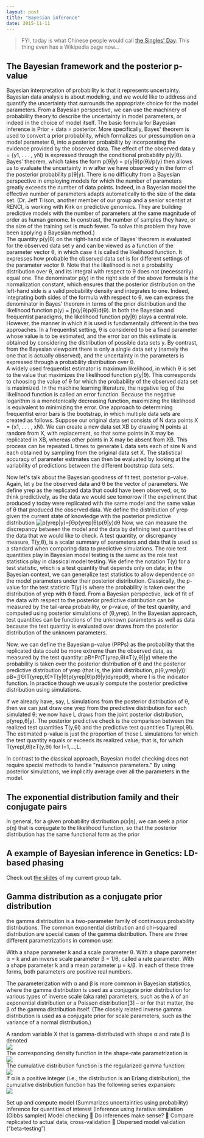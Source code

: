 ```yaml
---
layout: post
title: "Bayesian inference"
date: 2015-11-11
---
```

<blockquote>FYI, today is what Chinese people would call <a href="https://en.wikipedia.org/wiki/Singles%27_Day">the Singles' Day</a>. This thing even has a Wikipedia page now...</blockquote>
<h2>The Bayesian framework and the posterior p-value</h2>
Bayesian interpretation of probability is that it represents uncertainty. Bayesian data analysis is about modeling, and we would like to address and quantify the uncertainty that surrounds the appropriate choice for the model parameters. From a Bayesian perspective, we can use the machinery of probability theory to describe the uncertainty in model parameters, or indeed in the choice of model itself. The basic formula for Bayesian inference is Prior + data = posterior. More specifically, Bayes' theorem is used to convert a prior probability, which formalizes our pressumption on a model parameter θ, into a posterior probability by incorporating the evidence provided by the observed data. The effect of the observed data y = {y1, . . . , yN} is expressed through the conditional probability p(y|θ). Bayes’ theorem, which takes the form p(θ|y) = p(y|θ)p(θ)/p(y) then allows us to evaluate the uncertainty in w after we have observed y in the form of the posterior probability p(θ|y). There is no difficulty from a Bayesian perspective in employing models for which the number of parameters greatly exceeds the number of data points. Indeed, in a Bayesian model the effective number of parameters adapts automatically to the size of the data set. (Dr. Jeff Tilson, another member of our group and a senior scentist at RENCI, is working with Kirk on predictive genomics. They are building predictive models with the number of parameters at the same magnitude of order as human genome. In constrast, the number of samples they have, or the size of the training set is much fewer. To solve this problem they have been applying a Bayesian method.)<br/>
The quantity p(y|θ) on the right-hand side of Bayes’ theorem is evaluated for the observed data set y and can be viewed as a function of the parameter vector θ, in which case it is called the likelihood function. It expresses how probable the observed data set is for different settings of the parameter vector θ. Note that the likelihood is not a probability distribution over θ, and its integral with respect to θ does not (necessarily) equal one. The denominator p(y) in the right side of the above formula is the normalization constant, which ensures that the posterior distribution on the left-hand side is a valid probability density and integrates to one. Indeed, integrating both sides of the formula with respect to θ, we can express the denominator in Bayes’ theorem in terms of the prior distribution and the likelihood function p(y) = ∫p(y|θ)p(θ)d(θ). In both the Bayesian and frequentist paradigms, the likelihood function p(y|θ) plays a central role. However, the manner in which it is used is fundamentally different in the two approaches. In a frequentist setting, θ is considered to be a fixed parameter whose value is to be estimated, and the error bar on this estimate is obtained by considering the distribution of possible data sets y. By contrast, from the Bayesian viewpoint there is only a single data set y (namely the one that is actually observed), and the uncertainty in the parameters is expressed through a probability distribution over θ.<br/>
A widely used frequentist estimator is maximum likelihood, in which θ is set to the value that maximizes the likelihood function p(y|θ). This corresponds to choosing the value of θ for which the probability of the observed data set is maximized. In the machine learning literature, the negative log of the likelihood function is called an error function. Because the negative logarithm is a monotonically decreasing function, maximizing the likelihood is equivalent to minimizing the error. One approach to determining frequentist error bars is the bootstrap, in which multiple data sets are created as follows. Suppose our original data set consists of N data points X = {x1, . . . , xN}. We can create a new data set XB by drawing N points at random from X, with replacement, so that some points in X may be replicated in XB, whereas other points in X may be absent from XB. This process can be repeated L times to generate L data sets each of size N and each obtained by sampling from the original data set X. The statistical accuracy of parameter estimates can then be evaluated by looking at the variability of predictions between the different bootstrap data sets.

Now let's talk about the Bayesian goodness of fit test, posterior p-value. Again, let y be the observed data and θ be the vector of parameters. We define yrep as the replicated data that could have been observed, or, to think predictively, as the data we would see tomorrow if the experiment that produced y today were replicated with the same model and the same value of θ that produced the observed data. We define the distribution of yrep given the current state of knowledge with the posterior predictive distribution
<img src="https://cloud.githubusercontent.com/assets/5496192/11429944/da867ec6-944c-11e5-9176-bc34881e73d6.png" alt="p(yrep|y)=∫Θp(yrep|θ)p(θ|y)dθ"/>
Now, we can measure the discrepancy between the model and the data by defining test quantities of the data that we would like to check. A test quantity, or discrepancy measure, T(y,θ), is a scalar summary of parameters and data that is used as a standard when comparing data to predictive simulations. The role test quantities play in Bayesian model testing is the same as the role test statistics play in classical model testing. We define the notation T(y) for a test statistic, which is a test quantity that depends only on data; in the Bayesian context, we can generalize test statistics to allow dependence on the model parameters under their posterior distribution.
Classically, the p-value for the test statistic T(y) is
<imag src="https://cloud.githubusercontent.com/assets/5496192/11429946/e97a8fda-944c-11e5-8a10-6d80f7ee3617.png" alt="pC=Pr(T(yrep)≥T(y)|θ)" />
where the probability is taken over the distribution of yrep with θ fixed. From a Bayesian perspective, lack of fit of the data with respect to the posterior predictive distribution can be measured by the tail-area probability, or p-value, of the test quantity, and computed using posterior simulations of (θ,yrep). In the Bayesian approach, test quantities can be functions of the unknown parameters as well as data because the test quantity is evaluated over draws from the posterior distribution of the unknown parameters.

Now, we can define the Bayesian p-value (PPPs) as the probability that the replicated data could be more extreme than the observed data, as measured by the test quantity:
pB=Pr(T(yrep,θ)≥T(y,θ)|y)
where the probability is taken over the posterior distribution of θ and the posterior predictive distribution of yrep (that is, the joint distribution, p(θ,yrep|y)):
pB=∬ΘIT(yrep,θ)≥T(y|θ)p(yrep|θ)p(θ|y)dyrepdθ,
where I is the indicator function. In practice though we usually compute the posterior predictive distribution using simulations.

If we already have, say, L simulations from the posterior distribution of θ, then we can just draw one yrep from the predictive distribution for each simulated θ; we now have L draws from the joint posterior distribution, p(yrep,θ|y). The posterior predictive check is the comparison between the realized test quantities T(y,θl) and the predictive test quantities T(yrepl,θl). The estimated p-value is just the proportion of these L simulations for which the test quantity equals or exceeds its realized value; that is, for which
T(yrepl,θl)≥T(y,θl)
for l=1,...,L.

In contrast to the classical approach, Bayesian model checking does not require special methods to handle "nuisance parameters." By using posterior simulations, we implicitly average over all the parameters in the model.
<h2>The exponential distribution family and their conjugate pairs</h2>
In general, for a given probability distribution p(x|η), we can seek a prior p(η) that is
conjugate to the likelihood function, so that the posterior distribution has the same
functional form as the prior

<h2>A example of Bayesian inference in Genetics: LD-based phasing</h2>
Check out <a href="lybird300.github.io/YLin_July6_2016_StatisticalPhasing .pdf">the slides</a> of my current group talk.
<h2>Gamma distribution as a conjugate prior distribution</h2>
the gamma distribution is a two-parameter family of continuous probability distributions. The common exponential distribution and chi-squared distribution are special cases of the gamma distribution. There are three different parametrizations in common use:

With a shape parameter k and a scale parameter θ.
With a shape parameter α = k and an inverse scale parameter β = 1/θ, called a rate parameter.
With a shape parameter k and a mean parameter μ = k/β.
In each of these three forms, both parameters are positive real numbers.

The parameterization with α and β is more common in Bayesian statistics, where the gamma distribution is used as a conjugate prior distribution for various types of inverse scale (aka rate) parameters, such as the λ of an exponential distribution or a Poisson distribution[3] – or for that matter, the β of the gamma distribution itself. (The closely related inverse gamma distribution is used as a conjugate prior for scale parameters, such as the variance of a normal distribution.)

A random variable X that is gamma-distributed with shape α and rate β is denoted<br/>
<img src= "https://cloud.githubusercontent.com/assets/5496192/11150608/d20480f0-89f6-11e5-8884-acdc6e482a95.png" />
<br/>The corresponding density function in the shape-rate parametrization is <br/>
<img src="https://cloud.githubusercontent.com/assets/5496192/11150659/130d5ebe-89f7-11e5-9a16-0c2763e8ccb8.png" />
<br/>The cumulative distribution function is the regularized gamma function: <br/>
<img src="https://cloud.githubusercontent.com/assets/5496192/11150694/54db8b36-89f7-11e5-8dd6-172f87e18a90.png" />
<br/>If α is a positive integer (i.e., the distribution is an Erlang distribution), the cumulative distribution function has the following series expansion: <br/>
<img src="https://cloud.githubusercontent.com/assets/5496192/11150715/70754a58-89f7-11e5-8801-4e21b7ec05bf.png" />


Set up and compute model (Summarizes uncertainties using probability)
Inference for quantities of interest (Inference using iterative simulation (Gibbs sampler)
Model checking
 Do inferences make sense?
 Compare replicated to actual data, cross-validation
 Dispersed model validation (“beta-testing”)





